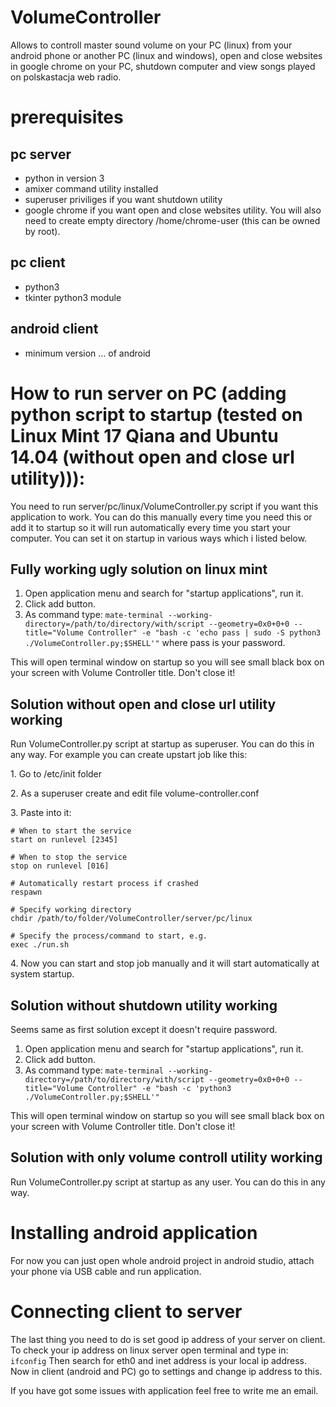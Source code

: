 # VolumeController
Allows to controll master sound volume on your PC (linux) from your android phone or another PC (linux and windows), open and close websites in google chrome on your PC, shutdown computer and view songs played on polskastacja web radio.

# prerequisites
## pc server
- python in version 3
- amixer command utility installed
- superuser priviliges if you want shutdown utility
- google chrome if you want open and close websites utility. You will also need to create empty directory /home/chrome-user (this can be owned by root).


## pc client
- python3
- tkinter python3 module


## android client
- minimum version ... of android

# How to run server on PC (adding python script to startup (tested on Linux Mint 17 Qiana and Ubuntu 14.04 (without open and close url utility))):

You need to run server/pc/linux/VolumeController.py script if you want this application to work. You can do this manually every time you need this or add it to startup so it will run automatically every time you start your computer. You can set it on startup in various ways which i listed below.

## Fully working ugly solution on linux mint
1. Open application menu and search for "startup  applications", run it.
2. Click add button.
3. As command type: `mate-terminal --working-directory=/path/to/directory/with/script --geometry=0x0+0+0 --title="Volume Controller" -e "bash -c 'echo pass | sudo -S python3 ./VolumeController.py;$SHELL'"` where pass is your password.

This will open terminal window on startup so you will see small black box on your screen with Volume Controller title. Don't close it!

## Solution without open and close url utility working
Run VolumeController.py script at startup as superuser. You can do this in any way. For example you can create upstart job like this:

1\. Go to /etc/init folder

2\. As a superuser create and edit file volume-controller.conf

3\. Paste into it:
```
# When to start the service
start on runlevel [2345]

# When to stop the service
stop on runlevel [016]

# Automatically restart process if crashed
respawn

# Specify working directory
chdir /path/to/folder/VolumeController/server/pc/linux

# Specify the process/command to start, e.g.
exec ./run.sh
```
4\. Now you can start and stop job manually and it will start automatically at system startup.

## Solution without shutdown utility working
Seems same as first solution except it doesn't require password.

1. Open application menu and search for "startup  applications", run it.
2. Click add button.
3. As command type: `mate-terminal --working-directory=/path/to/directory/with/script --geometry=0x0+0+0 --title="Volume Controller" -e "bash -c 'python3 ./VolumeController.py;$SHELL'"`

This will open terminal window on startup so you will see small black box on your screen with Volume Controller title. Don't close it!

## Solution with only volume controll utility working
Run VolumeController.py script at startup as any user. You can do this in any way.

# Installing android application
For now you can just open whole android project in android studio, attach your phone via USB cable and run application.

# Connecting client to server
The last thing you need to do is set good ip address of your server on client. To check your ip address on linux server open terminal and type in:
`ifconfig`
Then search for eth0 and inet address is your local ip address. Now in client (android and PC) go to settings and change ip address to this.

If you have got some issues with application feel free to write me an email.
